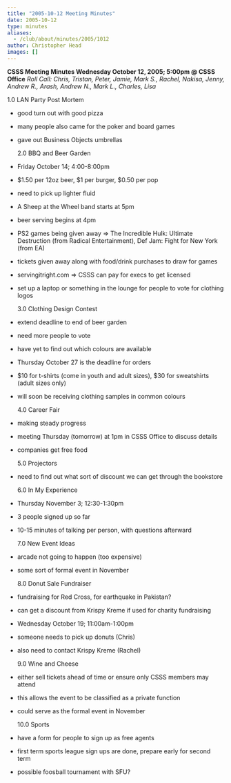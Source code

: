 ```yaml
---
title: "2005-10-12 Meeting Minutes"
date: 2005-10-12
type: minutes
aliases:
  - /club/about/minutes/2005/1012
author: Christopher Head
images: []
---
```


**CSSS Meeting Minutes
Wednesday October 12, 2005; 5:00pm @ CSSS Office**
_Roll Call: Chris, Tristan, Peter, Jamie, Mark S., Rachel, Nakisa, Jenny, Andrew R., Arash, Andrew N., Mark L., Charles, Lisa_

1.0 LAN Party Post Mortem

- good turn out with good pizza
- many people also came for the poker and board games
- gave out Business Objects umbrellas

  2.0 BBQ and Beer Garden

- Friday October 14; 4:00-8:00pm
- $1.50 per 12oz beer, $1 per burger, $0.50 per pop
- need to pick up lighter fluid
- A Sheep at the Wheel band starts at 5pm
- beer serving begins at 4pm
- PS2 games being given away => The Incredible Hulk: Ultimate Destruction (from Radical Entertainment), Def Jam: Fight for New York (from EA)
- tickets given away along with food/drink purchases to draw for games
- servingitright.com => CSSS can pay for execs to get licensed
- set up a laptop or something in the lounge for people to vote for clothing logos

  3.0 Clothing Design Contest

- extend deadline to end of beer garden
- need more people to vote
- have yet to find out which colours are available
- Thursday October 27 is the deadline for orders
- $10 for t-shirts (come in youth and adult sizes), $30 for sweatshirts (adult sizes only)
- will soon be receiving clothing samples in common colours

  4.0 Career Fair

- making steady progress
- meeting Thursday (tomorrow) at 1pm in CSSS Office to discuss details
- companies get free food

  5.0 Projectors

- need to find out what sort of discount we can get through the bookstore

  6.0 In My Experience

- Thursday November 3; 12:30-1:30pm
- 3 people signed up so far
- 10-15 minutes of talking per person, with questions afterward

  7.0 New Event Ideas

- arcade not going to happen (too expensive)
- some sort of formal event in November

  8.0 Donut Sale Fundraiser

- fundraising for Red Cross, for earthquake in Pakistan?
- can get a discount from Krispy Kreme if used for charity fundraising
- Wednesday October 19; 11:00am-1:00pm
- someone needs to pick up donuts (Chris)
- also need to contact Krispy Kreme (Rachel)

  9.0 Wine and Cheese

- either sell tickets ahead of time or ensure only CSSS members may attend
- this allows the event to be classified as a private function
- could serve as the formal event in November

  10.0 Sports

- have a form for people to sign up as free agents
- first term sports league sign ups are done, prepare early for second term
- possible foosball tournament with SFU?
